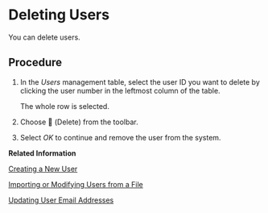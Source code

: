 <!-- loio3ceb94cd3acf4a5caed5a4d0c4519b81 -->

<link rel="stylesheet" type="text/css" href="../css/sap-icons.css"/>

# Deleting Users

You can delete users.



<a name="loio3ceb94cd3acf4a5caed5a4d0c4519b81__steps_nrg_5rc_gv"/>

## Procedure

1.  In the *Users* management table, select the user ID you want to delete by clicking the user number in the leftmost column of the table.

    The whole row is selected.

2.  Choose <span class="FPA-icons-V3"></span> \(Delete\) from the toolbar.

3.  Select *OK* to continue and remove the user from the system.


**Related Information**  


[Creating a New User](creating-a-new-user-58d4b24.md "You can create individual users in SAP Datasphere.")

[Importing or Modifying Users from a File](importing-or-modifying-users-from-a-file-b2698da.md "You can create new users or batch-update existing users by importing user data that you have saved in a CSV file.")

[Updating User Email Addresses](updating-user-email-addresses-0889208.md "You can update the user email addresses used for logon.")

